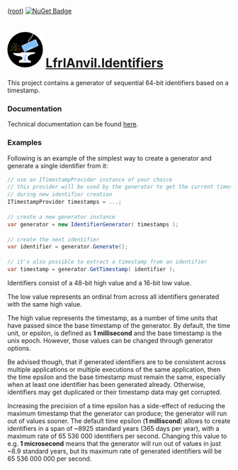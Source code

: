 ﻿([root](https://github.com/CalionVarduk/LfrlAnvil/blob/main/readme.md))
[![NuGet Badge](https://buildstats.info/nuget/LfrlAnvil.Identifiers)](https://www.nuget.org/packages/LfrlAnvil.Identifiers/)

# [<img src="../../../assets/logo.png" alt="logo" height="80"/>](../../../assets/logo.png) [LfrlAnvil.Identifiers](https://github.com/CalionVarduk/LfrlAnvil/tree/main/src/LfrlAnvil.Identifiers)

This project contains a generator of sequential 64-bit identifiers based on a timestamp.

### Documentation

Technical documentation can be found [here](https://calionvarduk.github.io/LfrlAnvil/api/LfrlAnvil.Identifiers/LfrlAnvil.Identifiers.html).

### Examples

Following is an example of the simplest way to create a generator and generate a single identifier from it:
```csharp
// use an ITimestampProvider instance of your choice
// this provider will be used by the generator to get the current timestamp
// during new identifier creation
ITimestampProvider timestamps = ...;

// create a new generator instance
var generator = new IdentifierGenerator( timestamps );

// create the next identifier
var identifier = generator.Generate();

// it's also possible to extract a timestamp from an identifier
var timestamp = generator.GetTimestamp( identifier );
```

Identifiers consist of a 48-bit high value and a 16-bit low value.

The low value represents an ordinal from across all identifiers generated with the same high value.

The high value represents the timestamp, as a number of time units that have passed since the base timestamp of the generator.
By default, the time unit, or epsilon, is defined as **1 millisecond** and the base timestamp is the unix epoch.
However, those values can be changed through generator options.

Be advised though, that if generated identifiers are to be consistent across multiple applications
or multiple executions of the same application, then the time epsilon and the base timestamp must remain the same,
especially when at least one identifier has been generated already.
Otherwise, identifiers may get duplicated or their timestamp data may get corrupted.

Increasing the precision of a time epsilon has a side-effect of reducing the maximum timestamp that the generator can produce; the generator will run out of values sooner.
The default time epsilon (**1 milliscond**) allows to create identifiers in a span of ~8925 standard years (365 days per year),
with a maximum rate of 65 536 000 identifiers per second.
Changing this value to e.g. **1 microsecond** means that the generator will run out of values in just ~8.9 standard years,
but its maximum rate of generated identifiers will be 65 536 000 000 per second.
